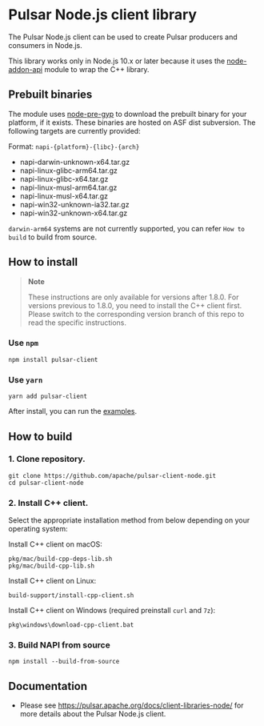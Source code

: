 <!--

    Licensed to the Apache Software Foundation (ASF) under one
    or more contributor license agreements.  See the NOTICE file
    distributed with this work for additional information
    regarding copyright ownership.  The ASF licenses this file
    to you under the Apache License, Version 2.0 (the
    "License"); you may not use this file except in compliance
    with the License.  You may obtain a copy of the License at

      http://www.apache.org/licenses/LICENSE-2.0

    Unless required by applicable law or agreed to in writing,
    software distributed under the License is distributed on an
    "AS IS" BASIS, WITHOUT WARRANTIES OR CONDITIONS OF ANY
    KIND, either express or implied.  See the License for the
    specific language governing permissions and limitations
    under the License.

-->

# Pulsar Node.js client library

The Pulsar Node.js client can be used to create Pulsar producers and consumers in Node.js.

This library works only in Node.js 10.x or later because it uses the
[node-addon-api](https://github.com/nodejs/node-addon-api) module to wrap the C++ library.


## Prebuilt binaries

The module uses [node-pre-gyp](https://github.com/mapbox/node-pre-gyp) to download the prebuilt binary for your platform, if it exists.
These binaries are hosted on ASF dist subversion. The following targets are currently provided:

Format: `napi-{platform}-{libc}-{arch}`
- napi-darwin-unknown-x64.tar.gz
- napi-linux-glibc-arm64.tar.gz
- napi-linux-glibc-x64.tar.gz
- napi-linux-musl-arm64.tar.gz
- napi-linux-musl-x64.tar.gz
- napi-win32-unknown-ia32.tar.gz
- napi-win32-unknown-x64.tar.gz

`darwin-arm64` systems are not currently supported, you can refer `How to build` to build from source.

## How to install

> **Note**
>
> These instructions are only available for versions after 1.8.0. For versions previous to 1.8.0, you need to install the C++ client first. Please switch to the corresponding version branch of this repo to read the specific instructions.

### Use `npm`

```shell
npm install pulsar-client
```

### Use `yarn`

```shell
yarn add pulsar-client
```

After install, you can run the [examples](https://github.com/apache/pulsar-client-node/tree/master/examples).

## How to build

### 1. Clone repository.
```shell
git clone https://github.com/apache/pulsar-client-node.git
cd pulsar-client-node
```

### 2. Install C++ client.

Select the appropriate installation method from below depending on your operating system:

Install C++ client on macOS:
```shell
pkg/mac/build-cpp-deps-lib.sh
pkg/mac/build-cpp-lib.sh
```

Install C++ client on Linux:
```shell
build-support/install-cpp-client.sh
```

Install C++ client on Windows (required preinstall `curl` and `7z`):
```shell
pkg\windows\download-cpp-client.bat
```

### 3. Build NAPI from source

```shell
npm install --build-from-source 
```


## Documentation
* Please see https://pulsar.apache.org/docs/client-libraries-node/ for more details about the Pulsar Node.js client.  
